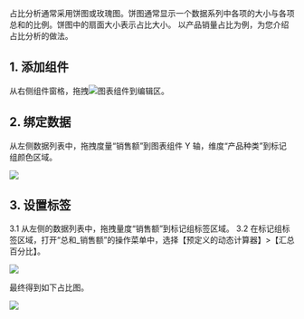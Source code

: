 占比分析通常采用饼图或玫瑰图。饼图通常显示一个数据系列中各项的大小与各项总和的比例。饼图中的扇面大小表示占比大小。
以产品销量占比为例，为您介绍占比分析的做法。

## 1. 添加组件
从右侧组件窗格，拖拽<img src="https://main.qcloudimg.com/raw/17fb5775836f666a3bbfe7e67b44f1a7.png">图表组件到编辑区。

## 2. 绑定数据
从左侧数据列表中，拖拽度量“销售额”到图表组件 Y 轴，维度“产品种类”到标记组颜色区域。

![](https://main.qcloudimg.com/raw/fccc8db72240f77d65631a76da9412ee.png)
## 3. 设置标签
3.1 从左侧的数据列表中，拖拽量度“销售额”到标记组标签区域。
3.2 在标记组标签区域，打开“总和\_销售额”的操作菜单中，选择【预定义的动态计算器】>【汇总百分比】。

![](https://main.qcloudimg.com/raw/4c52033df26dca307d22e6da01c9aef0.png)

最终得到如下占比图。

![](https://main.qcloudimg.com/raw/e1128441642bec4d1c12d656d116c211.png)